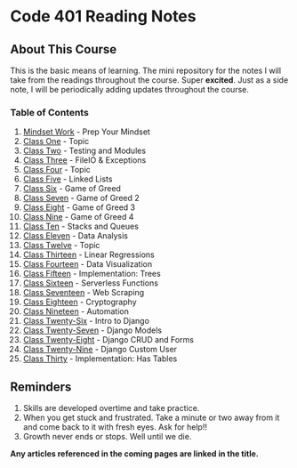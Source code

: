 # Code 401 Reading Notes

## About This Course

This is the basic means of learning. The mini repository for the notes I will take from the readings throughout the course. Super **excited**. Just as a side note, I will be periodically adding updates throughout the course.

### Table of Contents

1. [Mindset Work](class-00.md) - Prep Your Mindset
1. [Class One](class-01.md) - Topic
1. [Class Two](class-02.md) - Testing and Modules
1. [Class Three](class-03.md) - FileIO & Exceptions
1. [Class Four](class-04.md) - Topic
1. [Class Five](class-05.md) - Linked Lists
1. [Class Six](class-06.md) - Game of Greed
1. [Class Seven](class-07.md) - Game of Greed 2
1. [Class Eight](class-08.md) - Game of Greed 3
1. [Class Nine](class-09.md) - Game of Greed 4
1. [Class Ten](class-10.md) - Stacks and Queues
1. [Class Eleven](class-11.md) - Data Analysis
1. [Class Twelve](class-12.md) - Topic
1. [Class Thirteen](class-13.md) - Linear Regressions
1. [Class Fourteen](class-14.md) - Data Visualization
1. [Class Fifteen](class-15.md) - Implementation: Trees
1. [Class Sixteen](class-16.md) - Serverless Functions
1. [Class Seventeen](class-17.md) - Web Scraping
1. [Class Eighteen](class-18.md) - Cryptography
1. [Class Nineteen](class-19.md) - Automation
1. [Class Twenty-Six](class-26.md) - Intro to  Django
1. [Class Twenty-Seven](class-27.md) - Django Models
1. [Class Twenty-Eight](class-28.md) - Django CRUD and Forms
1. [Class Twenty-Nine](class-29.md) - Django Custom User
1. [Class Thirty](class-30.md) - Implementation: Has Tables



## Reminders

1. Skills are developed overtime and take practice.
1. When you get stuck and frustrated. Take a minute or two away from it and come back to it with fresh eyes. Ask for help!!
1. Growth never ends or stops. Well until we die.  

**Any articles referenced in the coming pages are linked in the title.**